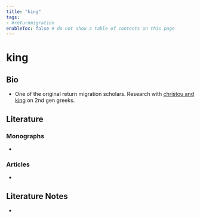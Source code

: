 ```yaml
---
title: "king"
tags: 
- #returnmigration  
enableToc: false # do not show a table of contents on this page
---
```


# king

## Bio
- One of the original return migration scholars. Research with [christou and king](christou%20and%20king) on 2nd gen greeks.

## Literature
### Monographs 
- 

### Articles 
- 

## Literature Notes
- 